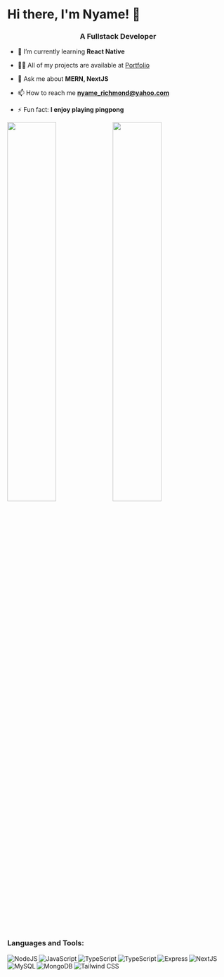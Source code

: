 # Hi there, I'm Nyame! 👋
<h3 align="center">A Fullstack Developer</h3>

- 🌱 I’m currently learning **React Native**

- 👨‍💻 All of my projects are available at [Portfolio](https://gyenyame.xyz)

- 💬 Ask me about **MERN, NextJS**

- 📫 How to reach me **nyame_richmond@yahoo.com**

- ⚡ Fun fact: **I enjoy playing pingpong**

<img align="left" width="47%" src="https://github-readme-stats.vercel.app/api?username=Nyame100&show_icons=true&theme=radical" />

<img  width="47%" src="https://github-readme-stats.vercel.app/api/top-langs/?username=Nyame100&layout=compact" />



### Languages and Tools: 


<img align="left" alt="NodeJS" src="https://img.shields.io/badge/node.js-6DA55F?style=for-the-badge&logo=node.js&logoColor=white" />

<img align="left" alt="JavaScript" src="https://img.shields.io/badge/javascript-%23323330.svg?style=for-the-badge&logo=javascript&logoColor=%23F7DF1E" />

<img align="left" alt="TypeScript" src="https://img.shields.io/badge/typescript-%23007ACC.svg?style=for-the-badge&logo=typescript&logoColor=white" />

<img align="left" alt="TypeScript" src="https://img.shields.io/badge/react-%2320232a.svg?style=for-the-badge&logo=react&logoColor=%2361DAFB" />

<img align="left" alt="Express" src="https://img.shields.io/badge/express.js-%23404d59.svg?style=for-the-badge&logo=express&logoColor=%2361DAFB" />

<img alt="NextJS" src="https://img.shields.io/badge/Next-black?style=for-the-badge&logo=next.js&logoColor=white" />

<img align="left" alt="MySQL" src="https://img.shields.io/badge/mysql-%2300f.svg?style=for-the-badge&logo=mysql&logoColor=white" />

<img align="left" alt="MongoDB" src="https://img.shields.io/badge/MongoDB-%234ea94b.svg?style=for-the-badge&logo=mongodb&logoColor=white" />

<img align="left" alt="Tailwind CSS" src="https://img.shields.io/badge/tailwindcss-%2338B2AC.svg?style=for-the-badge&logo=tailwind-css&logoColor=white" />




